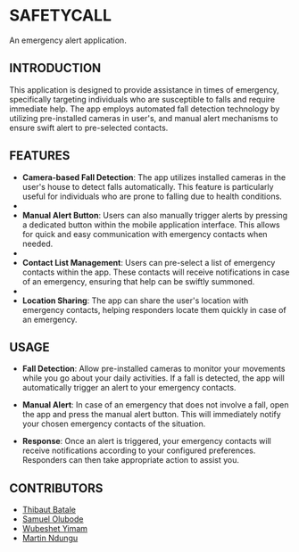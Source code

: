 
# SAFETYCALL

An emergency alert application.

## INTRODUCTION

This application is designed to provide assistance in times of emergency, specifically targeting individuals who are susceptible to falls and require immediate help. The app employs automated fall detection technology by utilizing pre-installed cameras in user's, and manual alert mechanisms to ensure swift alert to pre-selected contacts.

## FEATURES

- **Camera-based Fall Detection**: The app utilizes installed cameras in the user's house to detect falls automatically. This feature is particularly useful for individuals who are prone to falling due to health conditions.
-
- **Manual Alert Button**: Users can also manually trigger alerts by pressing a dedicated button within the mobile application interface. This allows for quick and easy communication with emergency contacts when needed.
-
- **Contact List Management**: Users can pre-select a list of emergency contacts within the app. These contacts will receive notifications in case of an emergency, ensuring that help can be swiftly summoned.
-
- **Location Sharing**: The app can share the user's location with emergency contacts, helping responders locate them quickly in case of an emergency.

## USAGE

- **Fall Detection**: Allow pre-installed cameras to monitor your movements while you go about your daily activities. If a fall is detected, the app will automatically trigger an alert to your emergency contacts.

- **Manual Alert**: In case of an emergency that does not involve a fall, open the app and press the manual alert button. This will immediately notify your chosen emergency contacts of the situation.

- **Response**: Once an alert is triggered, your emergency contacts will receive notifications according to your configured preferences. Responders can then take appropriate action to assist you.

## CONTRIBUTORS

- [Thibaut Batale](https://github.com/Freedisch)
- [Samuel Olubode](https://github.com/SundayOlubode)
- [Wubeshet Yimam](https://github.com/wubeshetA)
- [Martin Ndungu](https://github.com/gichuri)
